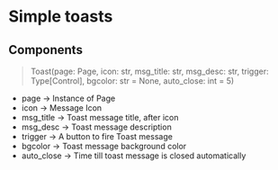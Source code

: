 # Simple toasts

## Components

>Toast(page: Page, icon: str, msg_title: str, msg_desc: str, trigger: Type[Control], bgcolor: str = None, auto_close: int = 5)
* page -> Instance of Page
* icon -> Message Icon
* msg_title -> Toast message title, after icon
* msg_desc -> Toast message description
* trigger -> A button to fire Toast message
* bgcolor -> Toast message background color
* auto_close -> Time till toast message is closed automatically
